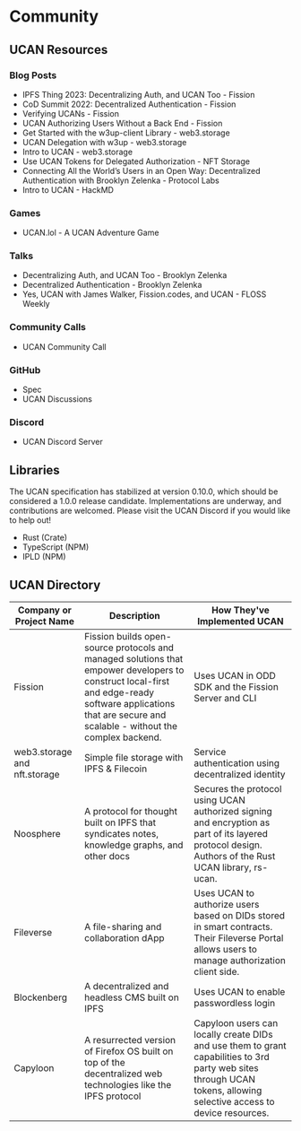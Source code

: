 <script lang="ts">
  import OutlineHelper from '$components/OutlineHelper.svelte'
  import { OutboundLink } from 'carbon-components-svelte'
</script>

<OutlineHelper />

<div class="markdown-generated">

# Community

## UCAN Resources

### Blog Posts

- <OutboundLink href="https://fission.codes/blog/ipfs-thing-2023-ucan-decentralize-auth/">IPFS Thing 2023: Decentralizing Auth, and UCAN Too - Fission</OutboundLink>
- <OutboundLink href="https://fission.codes/blog/cod-summit-2022-recap/">CoD Summit 2022: Decentralized Authentication - Fission</OutboundLink>
- <OutboundLink href="https://fission.codes/blog/verifying-ucans/">Verifying UCANs - Fission</OutboundLink>
- <OutboundLink href="https://fission.codes/blog/auth-without-backend/">UCAN Authorizing Users Without a Back End - Fission</OutboundLink>
- <OutboundLink href="https://blog.web3.storage/posts/introducing-w3up">Get Started with the w3up-client Library - web3.storage</OutboundLink>
- <OutboundLink href="https://blog.web3.storage/posts/ucan-delegation-with-w3up">UCAN Delegation with w3up - web3.storage</OutboundLink>
- <OutboundLink href="https://blog.web3.storage/posts/intro-to-ucan">Intro to UCAN - web3.storage</OutboundLink>
- <OutboundLink href="https://nft.storage/docs/how-to/ucan/">Use UCAN Tokens for Delegated Authorization - NFT Storage</OutboundLink>
- <OutboundLink href="https://protocol.ai/blog/transcription-brooklyn-zelenka-decentralized-authentication/">Connecting All the World’s Users in an Open Way: Decentralized Authentication with Brooklyn Zelenka - Protocol Labs</OutboundLink>
- <OutboundLink href="https://hackmd.io/@U0QmLf-zRyyE600Km7fKIw/rJvt-j2Xo">Intro to UCAN - HackMD</OutboundLink>

### Games

- <OutboundLink href="https://ucan.lol/">UCAN.lol - A UCAN Adventure Game</OutboundLink>

### Talks

- <OutboundLink href="https://youtu.be/MuHfrqw9gQA">Decentralizing Auth, and UCAN Too - Brooklyn Zelenka</OutboundLink>
- <OutboundLink href="https://youtu.be/FXndHj4AKn8">Decentralized Authentication - Brooklyn Zelenka</OutboundLink>
- <OutboundLink href="https://youtu.be/wadcTxkUKdw">Yes, UCAN with James Walker, Fission.codes, and UCAN - FLOSS Weekly</OutboundLink>

### Community Calls

- <OutboundLink href="https://lu.ma/ucan">UCAN Community Call</OutboundLink>

### GitHub

- <OutboundLink href="https://github.com/ucan-wg/spec">Spec</OutboundLink>
- <OutboundLink href="https://github.com/ucan-wg/spec/discussions">UCAN Discussions</OutboundLink>

### Discord
- <OutboundLink href="https://discord.gg/zSfgeHhKxA">UCAN Discord Server</OutboundLink>

## Libraries

The UCAN specification has stabilized at version 0.10.0, which should be considered a 1.0.0 release candidate. Implementations are underway, and contributions are welcomed. Please visit the UCAN Discord if you would like to help out!

- <OutboundLink href="https://github.com/ucan-wg/rs-ucan">Rust</OutboundLink> (<OutboundLink href="https://lib.rs/crates/ucan">Crate</OutboundLink>)
- <OutboundLink href="https://github.com/ucan-wg/ts-ucan">TypeScript</OutboundLink> (<OutboundLink href="https://www.npmjs.com/package/@ucans/ucans">NPM</OutboundLink>)
- <OutboundLink href="https://github.com/ipld/js-dag-ucan">IPLD</OutboundLink> (<OutboundLink href="https://www.npmjs.com/package/@ipld/dag-ucan">NPM</OutboundLink>)
  
## UCAN Directory

| Company or Project Name | Description | How They've Implemented UCAN |
| ----------------------- | ----------- | ---------------------------- |
| <OutboundLink href="https://fission.codes/">Fission</OutboundLink> | Fission builds open-source protocols and managed solutions that empower developers to construct local-first and edge-ready software applications that are secure and scalable - without the complex backend. | Uses UCAN in <OutboundLink href="https://odd.dev/">ODD SDK</OutboundLink> and the <OutboundLink href="https://github.com/fission-suite/fission">Fission Server and CLI</OutboundLink> |
| <OutboundLink href="https://web3.storage/">web3.storage</OutboundLink> and <OutboundLink href="https://nft.storage/">nft.storage</OutboundLink> | Simple file storage with IPFS & Filecoin | Service authentication using decentralized identity |
| <OutboundLink href="https://subconscious.substack.com/p/noosphere-a-protocol-for-thought">Noosphere</OutboundLink> | A protocol for thought built on IPFS that syndicates notes, knowledge graphs, and other docs | Secures the protocol using UCAN authorized signing and encryption as part of its <OutboundLink href="https://subconscious.substack.com/p/layered-protocols">layered protocol design</OutboundLink>. <br>Authors of the Rust UCAN library, <OutboundLink href="https://github.com/ucan-wg/rs-ucan">rs-ucan</OutboundLink>. |
| <OutboundLink href="https://fileverse.io/">Fileverse</OutboundLink> | A file-sharing and collaboration dApp | Uses UCAN to authorize users based on DIDs stored in smart contracts. Their <OutboundLink href="https://fileverse.io/portal">Fileverse Portal</OutboundLink> allows users to manage authorization client side. |
| <OutboundLink href="https://blockenberg.xyz/">Blockenberg</OutboundLink> | A decentralized and headless CMS built on IPFS | Uses UCAN to enable passwordless login |
| <OutboundLink href="https://capyloon.org/">Capyloon</OutboundLink> | A resurrected version of Firefox OS built on top of the decentralized web technologies like the IPFS protocol | Capyloon users can locally create DIDs and use them to grant capabilities to 3rd party web sites through UCAN tokens, allowing selective access to device resources. |

</div>

<style>
</style>
